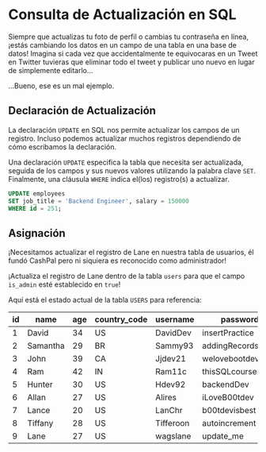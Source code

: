 # Consulta de Actualización en SQL

Siempre que actualizas tu foto de perfil o cambias tu contraseña en línea, ¡estás cambiando los datos en un campo de una tabla en una base de datos! Imagina si cada vez que accidentalmente te equivocaras en un Tweet en Twitter tuvieras que eliminar todo el tweet y publicar uno nuevo en lugar de simplemente editarlo...

...Bueno, ese es un mal ejemplo.

## Declaración de Actualización

La declaración `UPDATE` en SQL nos permite actualizar los campos de un registro. Incluso podemos actualizar muchos registros dependiendo de cómo escribamos la declaración.

Una declaración `UPDATE` especifica la tabla que necesita ser actualizada, seguida de los campos y sus nuevos valores utilizando la palabra clave `SET`. Finalmente, una cláusula `WHERE` indica el(los) registro(s) a actualizar.

```sql
UPDATE employees
SET job_title = 'Backend Engineer', salary = 150000
WHERE id = 251;
```

## Asignación

¡Necesitamos actualizar el registro de Lane en nuestra tabla de usuarios, él fundó CashPal pero ni siquiera es reconocido como administrador!

¡Actualiza el registro de Lane dentro de la tabla `users` para que el campo `is_admin` esté establecido en `true`!

Aquí está el estado actual de la tabla `USERS` para referencia:

| id  | name     | age | country_code | username | password          | is_admin |
|-----|----------|-----|--------------|----------|-------------------|----------|
| 1   | David    | 34  | US           | DavidDev | insertPractice    | 0        |
| 2   | Samantha | 29  | BR           | Sammy93  | addingRecords!    | 0        |
| 3   | John     | 39  | CA           | Jjdev21  | welovebootdev     | 0        |
| 4   | Ram      | 42  | IN           | Ram11c   | thisSQLcourserocks| 0        |
| 5   | Hunter   | 30  | US           | Hdev92   | backendDev        | 0        |
| 6   | Allan    | 27  | US           | Alires   | iLoveB00tdev      | 1        |
| 7   | Lance    | 20  | US           | LanChr   | b00tdevisbest     | 0        |
| 8   | Tiffany  | 28  | US           | Tifferoon| autoincrement     | 1        |
| 9   | Lane     | 27  | US           | wagslane | update_me         | 0        |
